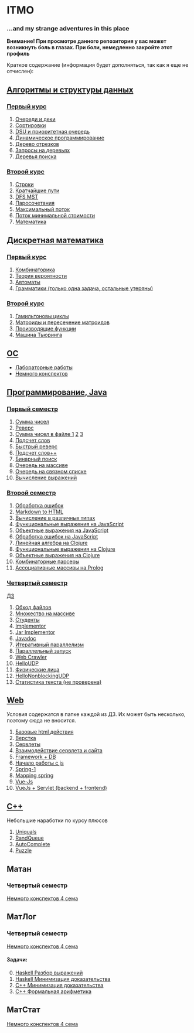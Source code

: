 # ITMO
### ...and my strange adventures in this place
**Внимание! При просмотре данного репозитория у вас может возникнуть боль в глазах. При боли, немедленно закройте этот профиль**

Краткое содержание (информация будет дополняться, так как я еще не отчислен):

  ## [Алгоритмы и структуры данных](https://github.com/vladrus13/ITMO/tree/master/AlgoritmsAndStructures)

  ### [Первый курс](https://github.com/vladrus13/ITMO/tree/master/AlgoritmsAndStructures/1%20course)
  1. [Очереди и деки](https://github.com/vladrus13/ITMO/tree/master/AlgoritmsAndStructures/1%20course/Stacks_and_queue)
  2. [Сортировки](https://github.com/vladrus13/ITMO/tree/master/AlgoritmsAndStructures/1%20course/Sort)
  3. [DSU и приоритетная очередь](https://github.com/vladrus13/ITMO/tree/master/AlgoritmsAndStructures/1%20course/DSU_PriorQueue)
  4. [Динамическое программирование](https://github.com/vladrus13/ITMO/tree/master/AlgoritmsAndStructures/1%20course/DinamicProgramming)
  1. [Дерево отрезков](https://github.com/vladrus13/ITMO/tree/master/AlgoritmsAndStructures/1%20course/SegmentTree)
  2. [Запросы на деревьях](https://github.com/vladrus13/ITMO/tree/master/AlgoritmsAndStructures/1%20course/Queries_in_tree)
  3. [Деревья поиска](https://github.com/vladrus13/ITMO/tree/master/AlgoritmsAndStructures/1%20course/FindingTrees)
  
  ### [Второй курс](https://github.com/vladrus13/ITMO/tree/master/AlgoritmsAndStructures/2%20course)
  1. [Строки](https://github.com/vladrus13/ITMO/tree/master/AlgoritmsAndStructures/2%20course/Strings)
  2. [Кратчайшие пути](https://github.com/vladrus13/ITMO/tree/master/AlgoritmsAndStructures/2%20course/ShortestPathsAndGames)
  3. [DFS MST](https://github.com/vladrus13/ITMO/tree/master/AlgoritmsAndStructures/2%20course/DFS%20MST)
  4. [Паросочетания](https://github.com/vladrus13/ITMO/tree/master/AlgoritmsAndStructures/2%20course/Matchings)
  5. [Максимальный поток](https://github.com/vladrus13/ITMO/tree/master/AlgoritmsAndStructures/2%20course/MaxCostFlow)
  6. [Поток минимальной стоимости](https://github.com/vladrus13/ITMO/tree/master/AlgoritmsAndStructures/2%20course/MinCostFlow)
  7. [Математика](https://github.com/vladrus13/ITMO/tree/master/AlgoritmsAndStructures/2%20course/Math)
  
  ## [Дискретная математика](https://github.com/vladrus13/ITMO/tree/master/DiscrethMath)
  
  ### [Первый курс](https://github.com/vladrus13/ITMO/tree/master/DiscrethMath/1%20course)
  
  1. [Комбинаторика](https://github.com/vladrus13/ITMO/tree/master/DiscrethMath/1%20course/Combinatorics)
  2. [Теория вероятности](https://github.com/vladrus13/ITMO/tree/master/DiscrethMath/1%20course/TheorVar)
  3. [Автоматы](https://github.com/vladrus13/ITMO/tree/master/DiscrethMath/1%20course/Automata)
  4. [Грамматики (только одна задача, остальные утеряны)](https://github.com/vladrus13/ITMO/tree/master/DiscrethMath/1%20course/Function)
  
  ### [Второй курс](https://github.com/vladrus13/ITMO/tree/master/DiscrethMath/2%20course)
  1. [Гамильтоновы циклы](https://github.com/vladrus13/ITMO/tree/master/DiscrethMath/2%20course/Hamilton)
  2. [Матроиды и пересечение матроидов](https://github.com/vladrus13/ITMO/tree/master/DiscrethMath/2%20course/Matro)
  3. [Производящие функции](https://github.com/vladrus13/ITMO/tree/master/DiscrethMath/2%20course/GenFunc)
  4. [Машина Тьюринга](https://github.com/vladrus13/ITMO/tree/master/DiscrethMath/2%20course/Turing)
  
  ## [ОС](https://github.com/vladrus13/ITMO/tree/master/OS)
  * [Лабораторные работы](https://github.com/vladrus13/ITMO/tree/master/OS/Bash)
  * [Немного конспектов](https://github.com/vladrus13/ITMO/blob/master/OS/Outlined.md)
  
  
  ## [Программирование, Java](https://github.com/vladrus13/ITMO/tree/master/Programming)
  
  ### [Первый семестр](https://github.com/vladrus13/ITMO/tree/master/Programming/1%20course)
  1. [Сумма чисел](https://github.com/vladrus13/ITMO/tree/master/Programming/1%20course/Java/Sum)
  2. [Реверс](https://github.com/vladrus13/ITMO/tree/master/Programming/1%20course/Java/Reverse)
  3. [Сумма чисел в файле 1](https://github.com/vladrus13/ITMO/tree/master/Programming/1%20course/Java/SumFile)
  [2](https://github.com/vladrus13/ITMO/tree/master/Programming/1%20course/Java/SumHexFile) [3](https://github.com/vladrus13/ITMO/tree/master/Programming/1%20course/Java/SumAbcFile)
  4. [Подсчет слов](https://github.com/vladrus13/ITMO/tree/master/Programming/1%20course/Java/WordStat)
  5. [Быстрый реверс](https://github.com/vladrus13/ITMO/tree/master/Programming/1%20course/Java/ReverseFast)
  6. [Подсчет слов++](https://github.com/vladrus13/ITMO/tree/master/Programming/1%20course/Java/WordStatIndex)
  7. [Бинарный поиск](https://github.com/vladrus13/ITMO/tree/master/Programming/1%20course/Java/BinarySearch)
  8. [Очередь на массиве](https://github.com/vladrus13/ITMO/tree/master/Programming/1%20course/Java/Queue)
  9. [Очередь на связном списке](https://github.com/vladrus13/ITMO/tree/master/Programming/1%20course/Java/Queue)
  10. [Вычисление выражений](https://github.com/vladrus13/ITMO/tree/master/Programming/1%20course/Java/SolveExpressionsException)
  
  ### [Второй семестр](https://github.com/vladrus13/ITMO/tree/master/Programming/1%20course)
  1. [Обработка ошибок](https://github.com/vladrus13/ITMO/tree/master/Programming/1%20course/Java/ParserExceptionEdition)
  2. [Markdown to HTML](https://github.com/vladrus13/ITMO/tree/master/Programming/1%20course/Java/MarkdownToHTML)
  3. [Вычисление в различных типах](https://github.com/vladrus13/ITMO/tree/master/Programming/1%20course/Java/ExpressionGenerics)
  4. [Функциональные выражения на JavaScript](https://github.com/vladrus13/ITMO/blob/master/Programming/1%20course/JavaScript/functionalExp/functionalExpression.js)
  5. [Объектные выражения на JavaScript](https://github.com/vladrus13/ITMO/blob/master/Programming/1%20course/JavaScript/ObjectExpression/objectExpression.js)
  6. [Обработка ошибок на JavaScript](https://github.com/vladrus13/ITMO/blob/master/Programming/1%20course/JavaScript/ObjectExpression/objectExpression.js)
  7. [Линейная алгебра на Clojure](https://github.com/vladrus13/ITMO/blob/master/Programming/1%20course/Clojure/LinearAlg/linear.clj)
  8. [Функциональные выражения на Clojure](https://github.com/vladrus13/ITMO/blob/master/Programming/1%20course/Clojure/Expression/expression.clj)
  9. [Объектные выражения на Clojure](https://github.com/vladrus13/ITMO/blob/master/Programming/1%20course/Clojure/ObjExpr/expression.clj)
  10. [Комбинаторные парсеры](https://github.com/vladrus13/ITMO/blob/master/Programming/1%20course/Clojure/CombExpr/expression.clj)
  11. [Ассоциативные массивы на Prolog](https://github.com/vladrus13/ITMO/tree/master/Programming/1%20course/Prolog/Tree)
  
  ### [Четвертый семестр](https://github.com/vladrus13/JavaAdvanced)
  [ДЗ](https://github.com/vladrus13/JavaAdvanced/blob/master/Git/HW.html)
  
  1. [Обход файлов](https://github.com/vladrus13/JavaAdvanced/tree/master/Git/java-advanced-2020-solutions/java-solutions/ru/ifmo/rain/kuznetsov/walk)
  2. [Множество на массиве](https://github.com/vladrus13/JavaAdvanced/tree/master/Git/java-advanced-2020-solutions/java-solutions/ru/ifmo/rain/kuznetsov/arrayset)
  3. [Студенты](https://github.com/vladrus13/JavaAdvanced/tree/master/Git/java-advanced-2020-solutions/java-solutions/ru/ifmo/rain/kuznetsov/student)
  4. [Implementor](https://github.com/vladrus13/JavaAdvanced/blob/master/Git/java-advanced-2020-solutions/java-solutions/ru/ifmo/rain/kuznetsov/implementor/Implementor.java)
  5. [Jar Implementor](https://github.com/vladrus13/JavaAdvanced/blob/master/Git/java-advanced-2020-solutions/java-solutions/ru/ifmo/rain/kuznetsov/implementor/JarImplementor.java)
  6. [Javadoc](https://github.com/vladrus13/JavaAdvanced/blob/master/Git/java-advanced-2020-solutions/java-solutions/ru/ifmo/rain/kuznetsov/implementor/compile-javadoc.sh)
  7. [Итеративный параллелизм](https://github.com/vladrus13/JavaAdvanced/blob/master/Git/java-advanced-2020-solutions/java-solutions/ru/ifmo/rain/kuznetsov/concurrent/IterativeParallelism.java)
  8. [Параллельный запуск](https://github.com/vladrus13/JavaAdvanced/blob/master/Git/java-advanced-2020-solutions/java-solutions/ru/ifmo/rain/kuznetsov/concurrent/ParallelMapperImpl.java)
  9. [Web Crawler](https://github.com/vladrus13/JavaAdvanced/tree/master/Git/java-advanced-2020-solutions/java-solutions/ru/ifmo/rain/kuznetsov/crawler)
  10. [HelloUDP](https://github.com/vladrus13/JavaAdvanced/tree/master/Git/java-advanced-2020-solutions/java-solutions/ru/ifmo/rain/kuznetsov/hello)
  11. [Физические лица](https://github.com/vladrus13/JavaAdvanced/tree/master/Git/java-advanced-2020-solutions/java-solutions/ru/ifmo/rain/kuznetsov/bank)
  12. [HelloNonblockingUDP](https://github.com/vladrus13/JavaAdvanced/tree/master/Git/java-advanced-2020-solutions/java-solutions/ru/ifmo/rain/kuznetsov/hello)
  13. [Статистика текста (не проверена)](https://github.com/vladrus13/JavaAdvanced/tree/master/Git/java-advanced-2020-solutions/java-solutions/ru/ifmo/rain/kuznetsov/i18n)
 
  ## [Web](https://github.com/vladrus13/ITMO/tree/master/Web/3sem)
  Условия содержатся в папке каждой из ДЗ. Их может быть несколько, поэтому сюда не вносится.
  01. [Базовые html действия](https://github.com/vladrus13/ITMO/tree/master/Web/3sem/01)
  02. [Верстка](https://github.com/vladrus13/ITMO/tree/master/Web/3sem/02)
  03. [Сервлеты](https://github.com/vladrus13/ITMO/tree/master/Web/3sem/03)
  04. [Взаимодействие сервлета и сайта](https://github.com/vladrus13/ITMO/tree/master/Web/3sem/04)
  05. [Framework + DB](https://github.com/vladrus13/ITMO/tree/master/Web/3sem/05)
  06. [Начало работы с js](https://github.com/vladrus13/ITMO/tree/master/Web/3sem/06)
  07. [Spring-1](https://github.com/vladrus13/ITMO/tree/master/Web/3sem/07)
  08. [Mapping spring](https://github.com/vladrus13/ITMO/tree/master/Web/3sem/08)
  09. [Vue-Js](https://github.com/vladrus13/ITMO/tree/master/Web/3sem/09)
  10. [VueJs + Servlet (backend + frontend)](https://github.com/vladrus13/ITMO/tree/master/Web/3sem/10)
  
  ## [C++](https://github.com/vladrus13/ITMO/tree/master/%D0%A1%2B%2B)
  Небольшие наработки по курсу плюсов
  1. [Uniquals](https://github.com/vladrus13/ITMO/tree/master/%D0%A1%2B%2B/00_test_uniq_template-vladrus13)
  2. [RandQueue](https://github.com/vladrus13/ITMO/tree/master/%D0%A1%2B%2B/02_radomized_queue_n_deque-vladrus13)
  3. [AutoComplete](https://github.com/vladrus13/ITMO/tree/master/%D0%A1%2B%2B/03_autocomplete_template-vladrus13)
  4. [Puzzle](https://github.com/vladrus13/ITMO/tree/master/%D0%A1%2B%2B/04_8_puzzle-vladrus13)
  
  ## Матан
  
  ### Четвертый семестр
  
  [Немного конспектов 4 сема](https://drive.google.com/open?id=1bkFUYV7jAa4ULyqXpFHZgvxhIFSEc0o8)
  
  ## МатЛог
  
  ### Четвертый семестр
  
  [Немного конспектов 4 сема](https://drive.google.com/drive/folders/1qC--wiRmMD1lo5838vAP4V4jin2q_oUp)
  
  #### Задачи:
  0. [Haskell Разбор выражений](https://github.com/vladrus13/ITMO/tree/master/MatLog/00%20(haskell%20version))
  1. [Haskell Минимизация доказательства](https://github.com/vladrus13/ITMO/tree/master/MatLog/01%20(haskell%20version))
  1. [С++ Минимизация доказательства](https://github.com/vladrus13/ITMO/tree/master/MatLog/01%20(c%2B%2B%20version))
  2. [C++ Формальная арифметика](https://github.com/vladrus13/ITMO/tree/master/MatLog/02%20(c%2B%2B%20version))
  
  ## МатСтат
  
  [Немного конспектов 4 сема](https://drive.google.com/open?id=1GREET-tE_5B-rSwuRCh6jNu4frIqEdQU)
